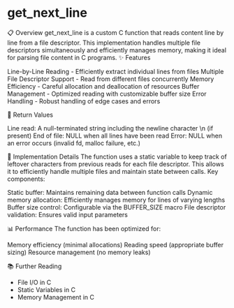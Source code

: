 # get_next_line

📋 Overview
get_next_line is a custom C function that reads content line by line from a file descriptor. This implementation handles multiple file descriptors simultaneously and efficiently manages memory, making it ideal for parsing file content in C programs.
✨ Features

Line-by-Line Reading - Efficiently extract individual lines from files
Multiple File Descriptor Support - Read from different files concurrently
Memory Efficiency - Careful allocation and deallocation of resources
Buffer Management - Optimized reading with customizable buffer size
Error Handling - Robust handling of edge cases and errors

📝 Return Values

Line read: A null-terminated string including the newline character \n (if present)
End of file: NULL when all lines have been read
Error: NULL when an error occurs (invalid fd, malloc failure, etc.)

🧠 Implementation Details
The function uses a static variable to keep track of leftover characters from previous reads for each file descriptor. This allows it to efficiently handle multiple files and maintain state between calls.
Key components:

Static buffer: Maintains remaining data between function calls
Dynamic memory allocation: Efficiently manages memory for lines of varying lengths
Buffer size control: Configurable via the BUFFER_SIZE macro
File descriptor validation: Ensures valid input parameters

📊 Performance
The function has been optimized for:

Memory efficiency (minimal allocations)
Reading speed (appropriate buffer sizing)
Resource management (no memory leaks)

📚 Further Reading

- File I/O in C
- Static Variables in C
- Memory Management in C
